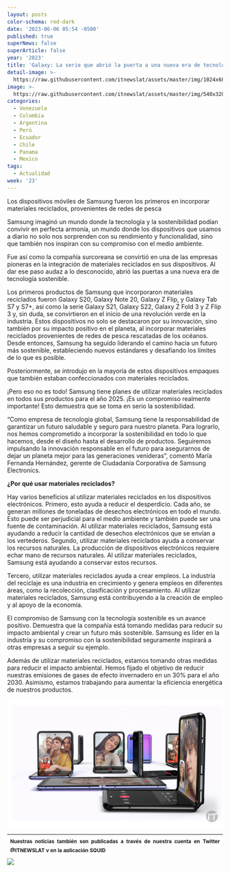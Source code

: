 ```yaml
---
layout: posts
color-schema: red-dark
date: '2023-06-06 05:54 -0500'
published: true
superNews: false
superArticle: false
year: '2023'
title: 'Galaxy: La serie que abrió la puerta a una nueva era de tecnología sostenible'
detail-image: >-
  https://raw.githubusercontent.com/itnewslat/assets/master/img/1024x680/Galaxy-Z-g.jpg
image: >-
  https://raw.githubusercontent.com/itnewslat/assets/master/img/540x320/Galaxy-Z-p.jpg
categories:
  - Venezuela
  - Colombia
  - Argentina
  - Perú
  - Ecuador
  - Chile
  - Panama
  - Mexico
tags:
  - Actualidad
week: '23'
---
```

Los dispositivos móviles de Samsung fueron los primeros en incorporar materiales reciclados, provenientes de redes de pesca

Samsung imaginó un mundo donde la tecnología y la sostenibilidad podían convivir en perfecta armonía, un mundo donde los dispositivos que usamos a diario no solo nos sorprenden con su rendimiento y funcionalidad, sino que también nos inspiran con su compromiso con el medio ambiente. 

Fue así como la compañía surcoreana se convirtió en una de las empresas pioneras en la integración de materiales reciclados en sus dispositivos. Al dar ese paso audaz a lo desconocido, abrió las puertas a una nueva era de tecnología sostenible.

Los primeros productos de Samsung que incorporaron materiales reciclados fueron Galaxy S20, Galaxy Note 20, Galaxy Z Flip, y Galaxy Tab S7 y S7+, así como la serie Galaxy S21, Galaxy S22, Galaxy Z Fold 3 y Z Flip 3 y, sin duda, se convirtieron en el inicio de una revolución verde en la industria. 
Estos dispositivos no solo se destacaron por su innovación, sino también por su impacto positivo en el planeta, al incorporar materiales reciclados provenientes de redes de pesca rescatadas de los océanos.  Desde entonces, Samsung ha seguido liderando el camino hacia un futuro más sostenible, estableciendo nuevos estándares y desafiando los límites de lo que es posible.

Posteriormente, se introdujo en la mayoría de estos dispositivos empaques que también estaban confeccionados con materiales reciclados.  

¡Pero eso no es todo! Samsung tiene planes de utilizar materiales reciclados en todos sus productos para el año 2025. ¡Es un compromiso realmente importante! Esto demuestra que se toma en serio la sostenibilidad.

“Como empresa de tecnología global, Samsung tiene la responsabilidad de garantizar un futuro saludable y seguro para nuestro planeta. Para lograrlo, nos hemos comprometido a incorporar la sostenibilidad en todo lo que hacemos, desde el diseño hasta el desarrollo de productos. Seguiremos impulsando la innovación responsable en el futuro para asegurarnos de dejar un planeta mejor para las generaciones venideras”, comentó María Fernanda Hernández, gerente de Ciudadanía Corporativa de Samsung Electronics.

**¿Por qué usar materiales reciclados?**

Hay varios beneficios al utilizar materiales reciclados en los dispositivos electrónicos. Primero, esto ayuda a reducir el desperdicio. Cada año, se generan millones de toneladas de desechos electrónicos en todo el mundo. Esto puede ser perjudicial para el medio ambiente y también puede ser una fuente de contaminación. Al utilizar materiales reciclados, Samsung está ayudando a reducir la cantidad de desechos electrónicos que se envían a los vertederos.
Segundo, utilizar materiales reciclados ayuda a conservar los recursos naturales. La producción de dispositivos electrónicos requiere echar mano de recursos naturales. Al utilizar materiales reciclados, Samsung está ayudando a conservar estos recursos.

Tercero, utilizar materiales reciclados ayuda a crear empleos. La industria del reciclaje es una industria en crecimiento y genera empleos en diferentes áreas, como la recolección, clasificación y procesamiento. Al utilizar materiales reciclados, Samsung está contribuyendo a la creación de empleo y al apoyo de la economía.

El compromiso de Samsung con la tecnología sostenible es un avance positivo. Demuestra que la compañía está tomando medidas para reducir su impacto ambiental y crear un futuro más sostenible. Samsung es líder en la industria y su compromiso con la sostenibilidad seguramente inspirará a otras empresas a seguir su ejemplo.

Además de utilizar materiales reciclados, estamos tomando otras medidas para reducir el impacto ambiental. Hemos fijado el objetivo de reducir nuestras emisiones de gases de efecto invernadero en un 30% para el año 2030. Asimismo, estamos trabajando para aumentar la eficiencia energética de nuestros productos.

![](https://raw.githubusercontent.com/itnewslat/assets/master/img/540x320/Galaxy-Z-p.jpg)

<table style="height: 42px;" width="569">
<tbody>
<tr>
<td style="text-align: justify;"><sub><strong>Nuestras noticias también son publicadas a través de nuestra cuenta en Twitter <a href="https://twitter.com/itnewslat?lang=es">@ITNEWSLAT</a> y en la aplicación <a href="https://squidapp.co/en/">SQUID</a></strong></sub></td>
</tr>
</tbody>
</table>
<img src="https://tracker.metricool.com/c3po.jpg?hash=56f88a41e39ab42c063cc51676587a04"/>
